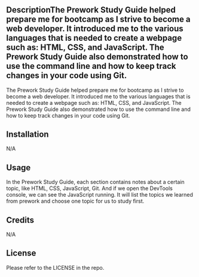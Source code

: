 # <Prework Study Guide>

## DescriptionThe Prework Study Guide helped prepare me for bootcamp as I strive to become a web developer. It introduced me to the various languages that is needed to create a webpage such as: HTML, CSS, and JavaScript. The Prework Study Guide also demonstrated how to use the command line and how to keep track changes in your code using Git.

The Prework Study Guide helped prepare me for bootcamp as I strive to become a web developer. It introduced me to the various languages that is needed to create a webpage such as: HTML, CSS, and JavaScript. The Prework Study Guide also demonstrated how to use the command line and how to keep track changes in your code using Git.

## Installation

N/A

## Usage

In the Prework Study Guide, each section contains notes about a certain topic, like HTML, CSS, JavaScript, Git. And if we open the DevTools console, we can see the JavaScript running. It will list the topics we learned from prework and choose one topic for us to study first.

## Credits

N/A

## License

Please refer to the LICENSE in the repo.
